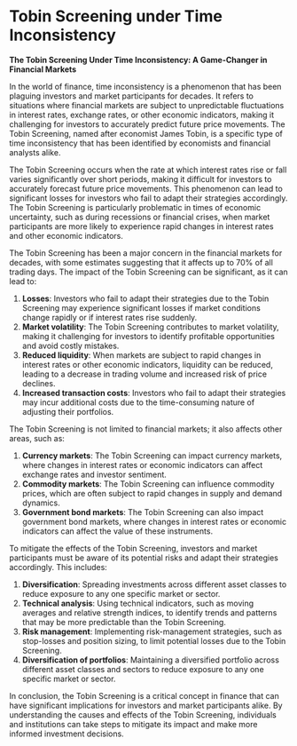 # Tobin Screening under Time Inconsistency

**The Tobin Screening Under Time Inconsistency: A Game-Changer in Financial Markets**

In the world of finance, time inconsistency is a phenomenon that has been plaguing investors and market participants for decades. It refers to situations where financial markets are subject to unpredictable fluctuations in interest rates, exchange rates, or other economic indicators, making it challenging for investors to accurately predict future price movements. The Tobin Screening, named after economist James Tobin, is a specific type of time inconsistency that has been identified by economists and financial analysts alike.

The Tobin Screening occurs when the rate at which interest rates rise or fall varies significantly over short periods, making it difficult for investors to accurately forecast future price movements. This phenomenon can lead to significant losses for investors who fail to adapt their strategies accordingly. The Tobin Screening is particularly problematic in times of economic uncertainty, such as during recessions or financial crises, when market participants are more likely to experience rapid changes in interest rates and other economic indicators.

The Tobin Screening has been a major concern in the financial markets for decades, with some estimates suggesting that it affects up to 70% of all trading days. The impact of the Tobin Screening can be significant, as it can lead to:

1. **Losses**: Investors who fail to adapt their strategies due to the Tobin Screening may experience significant losses if market conditions change rapidly or if interest rates rise suddenly.
2. **Market volatility**: The Tobin Screening contributes to market volatility, making it challenging for investors to identify profitable opportunities and avoid costly mistakes.
3. **Reduced liquidity**: When markets are subject to rapid changes in interest rates or other economic indicators, liquidity can be reduced, leading to a decrease in trading volume and increased risk of price declines.
4. **Increased transaction costs**: Investors who fail to adapt their strategies may incur additional costs due to the time-consuming nature of adjusting their portfolios.

The Tobin Screening is not limited to financial markets; it also affects other areas, such as:

1. **Currency markets**: The Tobin Screening can impact currency markets, where changes in interest rates or economic indicators can affect exchange rates and investor sentiment.
2. **Commodity markets**: The Tobin Screening can influence commodity prices, which are often subject to rapid changes in supply and demand dynamics.
3. **Government bond markets**: The Tobin Screening can also impact government bond markets, where changes in interest rates or economic indicators can affect the value of these instruments.

To mitigate the effects of the Tobin Screening, investors and market participants must be aware of its potential risks and adapt their strategies accordingly. This includes:

1. **Diversification**: Spreading investments across different asset classes to reduce exposure to any one specific market or sector.
2. **Technical analysis**: Using technical indicators, such as moving averages and relative strength indices, to identify trends and patterns that may be more predictable than the Tobin Screening.
3. **Risk management**: Implementing risk-management strategies, such as stop-losses and position sizing, to limit potential losses due to the Tobin Screening.
4. **Diversification of portfolios**: Maintaining a diversified portfolio across different asset classes and sectors to reduce exposure to any one specific market or sector.

In conclusion, the Tobin Screening is a critical concept in finance that can have significant implications for investors and market participants alike. By understanding the causes and effects of the Tobin Screening, individuals and institutions can take steps to mitigate its impact and make more informed investment decisions.
